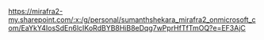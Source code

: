 https://mirafra2-my.sharepoint.com/:x:/g/personal/sumanthshekara_mirafra2_onmicrosoft_com/EaYkY4IosSdEn6lcIKoRdBYB8HiB8eDqg7wPprHfTfTmOQ?e=EF3AjC
